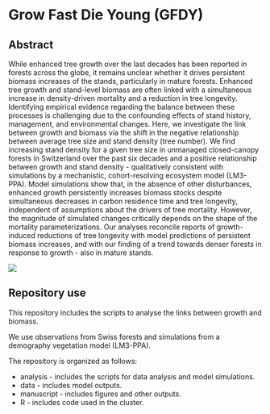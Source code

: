 # Grow Fast Die Young (GFDY)

## Abstract

While enhanced tree growth over the last decades has been reported in forests across the globe, it remains unclear whether it drives persistent biomass increases of the stands, particularly in mature forests. Enhanced tree growth and stand-level biomass are often linked with a simultaneous increase in density-driven mortality and a reduction in tree longevity. Identifying empirical evidence regarding the balance between these processes is challenging due to the confounding effects of stand history, management, and environmental changes. Here, we investigate the link between growth and biomass via the shift in the negative relationship between average tree size and stand density (tree number). We find increasing stand density for a given tree size in unmanaged closed-canopy forests in Switzerland over the past six decades and a positive relationship between growth and stand density - qualitatively consistent with simulations by a mechanistic, cohort-resolving ecosystem model (LM3-PPA). Model simulations show that, in the absence of other disturbances, enhanced growth persistently increases biomass stocks despite simultaneous decreases in carbon residence time and tree longevity, independent of assumptions about the drivers of tree mortality. However, the magnitude of simulated changes critically depends on the shape of the mortality parameterizations. Our analyses reconcile reports of growth-induced reductions of tree longevity with model predictions of persistent biomass increases, and with our finding of a trend towards denser forests in response to growth - also in mature stands. 

![](https://github.com/geco-bern/GFDY/blob/master/manuscript/figures/fig_1.png)


## Repository use

This repository includes the scripts to analyse the links between growth and biomass.

We use observations from Swiss forests and simulations from a demography vegetation model (LM3-PPA).

The repository is organized as follows:
- analysis - includes the scripts for data analysis and model simulations.
- data - includes model outputs.
- manuscript - includes figures and other outputs.
- R - includes code used in the cluster.

